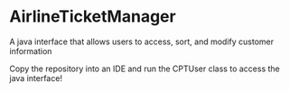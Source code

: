 # AirlineTicketManager
A java interface that allows users to access, sort, and modify customer information


Copy the repository into an IDE and run the CPTUser class to access the java interface!
